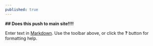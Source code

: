 ```yaml
---
published: true
---
```



**## Does this push to main site!!!!**

Enter text in [Markdown](http://daringfireball.net/projects/markdown/). Use the toolbar above, or click the **?** button for formatting help.
